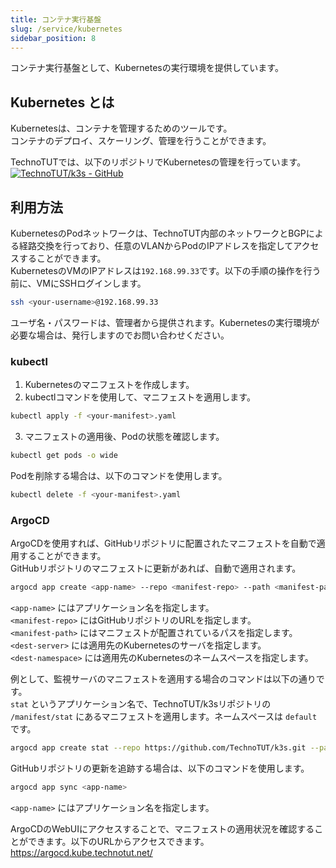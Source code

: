 ```yaml
---
title: コンテナ実行基盤
slug: /service/kubernetes
sidebar_position: 8
---
```

コンテナ実行基盤として、Kubernetesの実行環境を提供しています。
## Kubernetes とは
Kubernetesは、コンテナを管理するためのツールです。  
コンテナのデプロイ、スケーリング、管理を行うことができます。  
  
TechnoTUTでは、以下のリポジトリでKubernetesの管理を行っています。  
[![TechnoTUT/k3s - GitHub](https://gh-card.dev/repos/TechnoTUT/k3s.svg?fullname=)](https://github.com/TechnoTUT/k3s)

## 利用方法
KubernetesのPodネットワークは、TechnoTUT内部のネットワークとBGPによる経路交換を行っており、任意のVLANからPodのIPアドレスを指定してアクセスすることができます。  
KubernetesのVMのIPアドレスは`192.168.99.33`です。以下の手順の操作を行う前に、VMにSSHログインします。  
```bash
ssh <your-username>@192.168.99.33
```
ユーザ名・パスワードは、管理者から提供されます。Kubernetesの実行環境が必要な場合は、発行しますのでお問い合わせください。  

### kubectl
1. Kubernetesのマニフェストを作成します。  
2. kubectlコマンドを使用して、マニフェストを適用します。
```bash
kubectl apply -f <your-manifest>.yaml
```
3. マニフェストの適用後、Podの状態を確認します。
```bash
kubectl get pods -o wide
```

Podを削除する場合は、以下のコマンドを使用します。
```bash
kubectl delete -f <your-manifest>.yaml
```

### ArgoCD
ArgoCDを使用すれば、GitHubリポジトリに配置されたマニフェストを自動で適用することができます。  
GitHubリポジトリのマニフェストに更新があれば、自動で適用されます。  
```bash
argocd app create <app-name> --repo <manifest-repo> --path <manifest-path> --dest-server <dest-server> --dest-namespace <dest-namespace>
```
`<app-name>` にはアプリケーション名を指定します。  
`<manifest-repo>` にはGitHubリポジトリのURLを指定します。  
`<manifest-path>` にはマニフェストが配置されているパスを指定します。  
`<dest-server>` には適用先のKubernetesのサーバを指定します。  
`<dest-namespace>` には適用先のKubernetesのネームスペースを指定します。
  
例として、監視サーバのマニフェストを適用する場合のコマンドは以下の通りです。  
`stat` というアプリケーション名で、TechnoTUT/k3sリポジトリの `/manifest/stat` にあるマニフェストを適用します。ネームスペースは `default` です。
```bash
argocd app create stat --repo https://github.com/TechnoTUT/k3s.git --path manifest/stat --dest-server https://kubernetes.default.svc --dest-namespace default
```

GitHubリポジトリの更新を追跡する場合は、以下のコマンドを使用します。
```bash
argocd app sync <app-name>
```
`<app-name>` にはアプリケーション名を指定します。
  
ArgoCDのWebUIにアクセスすることで、マニフェストの適用状況を確認することができます。以下のURLからアクセスできます。  
https://argocd.kube.technotut.net/